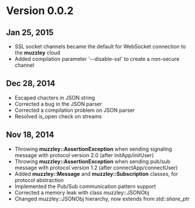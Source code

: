 # Version 0.0.2

## Jan 25, 2015

- SSL socket channels became the default for WebSocket connection to the **muzzley** cloud
- Added compilation parameter '--disable-ssl' to create a non-secure channel 

## Dec 28, 2014

- Escaped chacters in JSON string
- Corrected a bug in the JSON parser
- Corrected a compilation problem on JSON parser
- Resolved is_open check on streams

## Nov 18, 2014

- Throwing **muzzley::AssertionException** when sending signaling message with protocol version 2.0 (after initApp/initUser)
- Throwing **muzzley::AssertionException** when sending pub/sub message with protocol version 1.2 (after connectApp/connectUser)
- Added **muzzley::Message** and **muzzley::Subscription** classes, for protocol abstraction
- Implemented the Pub/Sub communication pattern support
- Corrected a memory leak with class muzzley::JSONObj
- Changed muzzley::JSONObj hierarchy, now extends from *std::share_ptr*
